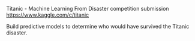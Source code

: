 Titanic - Machine Learning From Disaster competition submission
https://www.kaggle.com/c/titanic

Build predictive models to determine who would have survived the Titanic disaster.
